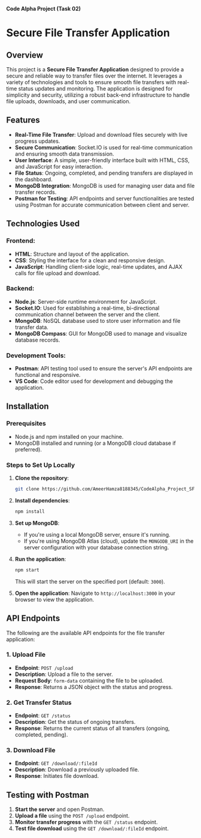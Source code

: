 

**Code Alpha Project (Task 02)**

# Secure File Transfer Application

## Overview

This project is a **Secure File Transfer Application** designed to provide a secure and reliable way to transfer files over the internet. It leverages a variety of technologies and tools to ensure smooth file transfers with real-time status updates and monitoring. The application is designed for simplicity and security, utilizing a robust back-end infrastructure to handle file uploads, downloads, and user communication.

## Features

- **Real-Time File Transfer**: Upload and download files securely with live progress updates.
- **Secure Communication**: Socket.IO is used for real-time communication and ensuring smooth data transmission.
- **User Interface**: A simple, user-friendly interface built with HTML, CSS, and JavaScript for easy interaction.
- **File Status**: Ongoing, completed, and pending transfers are displayed in the dashboard.
- **MongoDB Integration**: MongoDB is used for managing user data and file transfer records.
- **Postman for Testing**: API endpoints and server functionalities are tested using Postman for accurate communication between client and server.

## Technologies Used

### Frontend:
- **HTML**: Structure and layout of the application.
- **CSS**: Styling the interface for a clean and responsive design.
- **JavaScript**: Handling client-side logic, real-time updates, and AJAX calls for file upload and download.

### Backend:
- **Node.js**: Server-side runtime environment for JavaScript.
- **Socket.IO**: Used for establishing a real-time, bi-directional communication channel between the server and the client.
- **MongoDB**: NoSQL database used to store user information and file transfer data.
- **MongoDB Compass**: GUI for MongoDB used to manage and visualize database records.

### Development Tools:
- **Postman**: API testing tool used to ensure the server's API endpoints are functional and responsive.
- **VS Code**: Code editor used for development and debugging the application.

## Installation

### Prerequisites
- Node.js and npm installed on your machine.
- MongoDB installed and running (or a MongoDB cloud database if preferred).

### Steps to Set Up Locally

1. **Clone the repository**:
    ```bash
   git clone https://github.com/AmeerHamza8188345/CodeAlpha_Project_SFTA.git

2. **Install dependencies**:
    ```bash
    npm install
    ```

3. **Set up MongoDB**:
    - If you're using a local MongoDB server, ensure it's running.
    - If you're using MongoDB Atlas (cloud), update the `MONGODB_URI` in the server configuration with your database connection string.

4. **Run the application**:
    ```bash
    npm start
    ```
    This will start the server on the specified port (default: `3000`).

5. **Open the application**:
    Navigate to `http://localhost:3000` in your browser to view the application.

## API Endpoints

The following are the available API endpoints for the file transfer application:

### 1. Upload File
- **Endpoint**: `POST /upload`
- **Description**: Upload a file to the server.
- **Request Body**: `form-data` containing the file to be uploaded.
- **Response**: Returns a JSON object with the status and progress.

### 2. Get Transfer Status
- **Endpoint**: `GET /status`
- **Description**: Get the status of ongoing transfers.
- **Response**: Returns the current status of all transfers (ongoing, completed, pending).

### 3. Download File
- **Endpoint**: `GET /download/:fileId`
- **Description**: Download a previously uploaded file.
- **Response**: Initiates file download.

## Testing with Postman

1. **Start the server** and open Postman.
2. **Upload a file** using the `POST /upload` endpoint.
3. **Monitor transfer progress** with the `GET /status` endpoint.
4. **Test file download** using the `GET /download/:fileId` endpoint.

